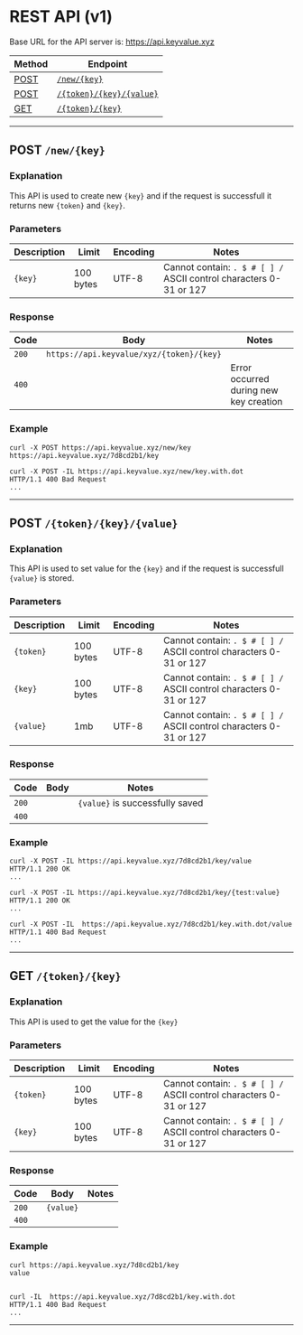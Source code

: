 # REST API (v1)

Base URL for the API server is: https://api.keyvalue.xyz 

| Method | Endpoint                  |
|--------|---------------------------|
| [POST](#post-newkey)   |  [`/new/{key}`](#post-newkey)             |
| [POST](#post-tokenkeyvalue)   |  [`/{token}/{key}/{value}`](#post-tokenkeyvalue) |
| [GET](#get-tokenkey)    | [`/{token}/{key}`](#get-tokenkey)           |

---

## POST `/new/{key}`

### Explanation
This API is used to create new `{key}` and if the request is successfull it returns new `{token}` and `{key}`.

### Parameters
| Description | Limit     | Encoding | Notes                                                              |
|-------------|-----------|----------|--------------------------------------------------------------------|
| `{key}`     | 100 bytes | UTF-8    | Cannot contain: `. $ # [ ] /` ASCII control characters 0-31 or 127 |

### Response
| Code  | Body                                    | Notes                                  |
|-------|-----------------------------------------|----------------------------------------|
| `200` | `https://api.keyvalue/xyz/{token}/{key}` |  |
| `400` |                                         | Error occurred during new key creation                                       |

### Example
```
curl -X POST https://api.keyvalue.xyz/new/key
https://api.keyvalue.xyz/7d8cd2b1/key

curl -X POST -IL https://api.keyvalue.xyz/new/key.with.dot
HTTP/1.1 400 Bad Request
...
```
---

## POST `/{token}/{key}/{value}`

### Explanation
This API is used to set value for the `{key}` and if the request is successfull `{value}` is stored.

### Parameters
| Description | Limit     | Encoding | Notes                                                              |
|-------------|-----------|----------|--------------------------------------------------------------------|
| `{token}`     | 100 bytes | UTF-8    | Cannot contain: `. $ # [ ] /` ASCII control characters 0-31 or 127 |
| `{key}`   | 100 bytes | UTF-8    | Cannot contain: `. $ # [ ] /` ASCII control characters 0-31 or 127 |
| `{value}`   | 1mb | UTF-8    | Cannot contain: `. $ # [ ] /` ASCII control characters 0-31 or 127 |

### Response
| Code  | Body                                    | Notes                                  |
|-------|-----------------------------------------|----------------------------------------|
| `200` |  | `{value}` is successfully saved   |
| `400` |  |                                       |

### Example
```
curl -X POST -IL https://api.keyvalue.xyz/7d8cd2b1/key/value
HTTP/1.1 200 OK
...

curl -X POST -IL https://api.keyvalue.xyz/7d8cd2b1/key/{test:value}
HTTP/1.1 200 OK
...

curl -X POST -IL  https://api.keyvalue.xyz/7d8cd2b1/key.with.dot/value
HTTP/1.1 400 Bad Request
...

```
---

## GET `/{token}/{key}`

### Explanation
This API is used to get the value for the `{key}`

### Parameters
| Description | Limit     | Encoding | Notes                                                              |
|-------------|-----------|----------|--------------------------------------------------------------------|
| `{token}`     | 100 bytes | UTF-8    | Cannot contain: `. $ # [ ] /` ASCII control characters 0-31 or 127 |
| `{key}`   | 100 bytes | UTF-8    | Cannot contain: `. $ # [ ] /` ASCII control characters 0-31 or 127 |

### Response
| Code  | Body                                    | Notes                                  |
|-------|-----------------------------------------|----------------------------------------|
| `200` |  `{value}` |   |
| `400` |  |                                       |

### Example
```
curl https://api.keyvalue.xyz/7d8cd2b1/key
value


curl -IL  https://api.keyvalue.xyz/7d8cd2b1/key.with.dot
HTTP/1.1 400 Bad Request
...

```
---
